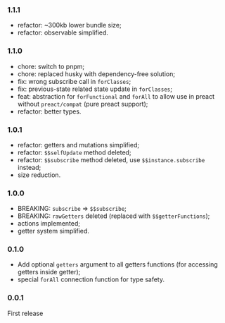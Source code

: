 ### 1.1.1
* refactor: ~300kb lower bundle size;
* refactor: observable simplified.

### 1.1.0
* chore: switch to pnpm;
* chore: replaced husky with dependency-free solution;
* fix: wrong subscribe call in `forClasses`;
* fix: previous-state related state update in `forClasses`;
* feat: abstraction for `forFunctional` and `forAll` to allow use in preact 
  without `preact/compat` (pure preact support);
* refactor: better types.

### 1.0.1
* refactor: getters and mutations simplified;
* refactor: `$$selfUpdate` method deleted;
* refactor: `$$subscribe` method deleted, 
  use `$$instance.subscribe` instead;
* size reduction.

### 1.0.0
* BREAKING: `subscribe` => `$$subscribe`;
* BREAKING: `rawGetters` deleted (replaced with `$$getterFunctions`);
* actions implemented;
* getter system simplified.

### 0.1.0
* Add optional `getters` argument to all getters functions
  (for accessing getters inside getter);
* special `forAll` connection function for type safety.

### 0.0.1
First release
